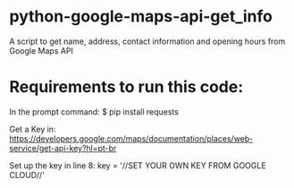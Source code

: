 # python-google-maps-api-get_info
A script to get name, address, contact information and opening hours from Google Maps API

# Requirements to run this code:
In the prompt command:
$ pip install requests

Get a Key in:
https://developers.google.com/maps/documentation/places/web-service/get-api-key?hl=pt-br

Set up the key in line 8:
key = '//SET YOUR OWN KEY FROM GOOGLE CLOUD//'
